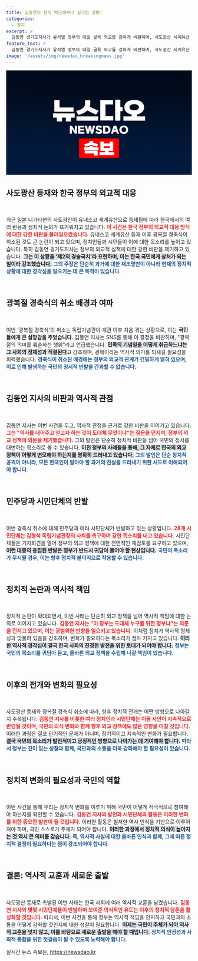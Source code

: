 ```yaml
---
title: 김동연의 탄식 박근혜보다 심각한 상황!
categories:
  - 정치
excerpt: >
  김동연 경기도지사가 윤석열 정부의 대일 굴욕 외교를 강하게 비판하며, 사도광산 세계유산 등재와 광복절 경축식 취소를 두고 개탄스럽다고 토로했다. 역사 왜곡과 친일 의혹에 반발하는 목소리가 커지고 있는 가운데, 이 정부가 진정 누구를 위한 것인지 궁금증을 자아낸다.
feature_text: >
  김동연 경기도지사가 윤석열 정부의 대일 굴욕 외교를 강하게 비판하며, 사도광산 세계유산 등재와 광복절 경축식 취소를 두고 개탄스럽다고 토로했다. 역사 왜곡과 친일 의혹에 반발하는 목소리가 커지고 있는 가운데, 이 정부가 진정 누구를 위한 것인지 궁금증을 자아낸다.
image: '/assets/img/newsdao_breakingnews.jpg'
---
```


<p><img src="/assets/img/newsdao_breakingnews.jpg" alt="koreaapp 속보" /></p>

<h2 data-ke-size="size26">사도광산 등재와 한국 정부의 외교적 대응</h2>

<p data-ke-size="size16">&nbsp;</p>

<p>최근 일본 니가타현의 사도광산이 유네스코 세계유산으로 등재됨에 따라 한국에서의 여러 반응과 정치적 논의가 뜨거워지고 있습니다. <b><span style="color: #ee2323;">이 사건은 한국 정부의 외교적 대응 방식에 대한 강한 비판을 불러일으켰습니다.</span></b> 유네스코 세계유산 등재 이후 광복절 경축식이 취소된 것도 큰 논란이 되고 있으며, 정치인들과 시민들이 이에 대한 목소리를 높이고 있습니다. 특히 김동연 경기도지사는 정부의 외교적 실책에 대한 강한 비판을 제기하고 있습니다. <b><span style="background-color: #21538527;">그는 이 상황을 '제2의 경술국치'라 표현하며, 이는 한국 국민에게 상처가 되는 일이라 강조했습니다.</span></b> <b><span style="color: #1a5490;">그의 주장은 단순히 과거에 대한 재조명만이 아니라 현재의 정치적 상황에 대한 경각심을 일으키는 데 큰 목적이 있습니다.</span></b></p>

<p data-ke-size="size16">&nbsp;</p>

<h2 data-ke-size="size26">광복절 경축식의 취소 배경과 여파</h2>

<p data-ke-size="size16">&nbsp;</p>

<p>이번 '광복절 경축식'의 취소는 독립기념관이 개관 이후 처음 겪는 상황으로, 이는 <b><span style="ee2323;">국민들에게 큰 실망감을 주었습니다.</span></b> 김동연 지사는 SNS를 통해 이 결정을 비판하며, "광복절의 의미를 훼손하는 행위"라고 언급했습니다. <b><span style="background-color: #21538527;">민족의 기념일을 어떻게 취급하느냐는 그 사회의 정체성과 직결된다</span></b>고 강조하며, 광복이라는 역사적 의미를 되새길 필요성을 피력했습니다. <b><span style="color: #1a5490;">경축식이 취소된 배경에는 정부의 외교적 관계가 긴밀하게 얽혀 있으며, 이로 인해 발생하는 국민의 정서적 반발을 간과할 수 없습니다.</span></b></p>

<p data-ke-size="size16">&nbsp;</p>

<h2 data-ke-size="size26">김동연 지사의 비판과 역사적 관점</h2>

<p data-ke-size="size16">&nbsp;</p>

<p>김동연 지사는 이번 사건을 두고, 역사적 관점을 근거로 강한 비판을 이어가고 있습니다. <b><span style="color: #ee2323;">그는 "역사를 내어주고 얻고자 하는 것이 도대체 무엇이냐"는 질문을 던지며, 정부의 외교 정책에 의문을 제기했습니다.</span></b> 그의 발언은 단순히 정치적 비판을 넘어 국민의 정서를 대변하는 목소리로 볼 수 있습니다. <b><span style="background-color: #21538527;">이전 정부의 사례들을 통해, 그 자체로 한국의 외교 정책이 어떻게 변모해야 하는지를 명확히 드러내고 있습니다.</span></b> <b><span style="color: #1a5490;">그의 발언은 단순 정치적 공격이 아니라, 모든 한국인이 알아야 할 과거의 진실을 드러내기 위한 시도로 이해되어야 합니다.</span></b></p>

<p data-ke-size="size16">&nbsp;</p>

<h2 data-ke-size="size26">민주당과 시민단체의 반발</h2>

<p data-ke-size="size16">&nbsp;</p>

<p>이번 경축식 취소에 대해 민주당과 여러 시민단체가 반발하고 있는 상황입니다. <b><span style="color: #ee2323;">28개 시민단체는 김형석 독립기념관장의 사퇴를 촉구하며 강한 목소리를 내고 있습니다.</span></b> 시민단체들은 기자회견을 열어 정부의 외교 정책에 대한 전면적인 재검토를 요구하고 있으며, <b><span style="background-color: #21538527;">이런 대중의 응집된 반발은 정부가 반드시 귀담아 들어야 할 현상입니다.</span></b> <b><span style="color: #1a5490;">국민의 목소리가 무시될 경우, 이는 향후 정치적 불이익으로 작용할 수 있습니다.</span></b></p>

<p data-ke-size="size16">&nbsp;</p>

<h2 data-ke-size="size26">정치적 논란과 역사적 책임</h2>

<p data-ke-size="size16">&nbsp;</p>

<p>정치적 논란이 확대되면서, 이번 사태는 단순히 외교 정책을 넘어 역사적 책임에 대한 논의로 이어지고 있습니다. <b><span style="color: #ee2323;">김동연 지사는 "이 정부는 도대체 누구를 위한 정부냐"는 의문을 던지고 있으며, 이는 광범위한 반향을 일으키고 있습니다.</span></b> 이처럼 정치가 역사적 정체성과 맞물려 있음을 강조하며, 변화가 필요하다는 목소리가 점차 커지고 있습니다. <b><span style="background-color: #21538527;">이러한 역사적 경각심이 결국 한국 사회의 진정한 발전을 위한 토대가 되어야 합니다.</span></b> <b><span style="color: #1a5490;">정부는 국민의 목소리를 귀담아 듣고, 올바른 외교 정책을 수립해 나갈 책임이 있습니다.</span></b></p>

<p data-ke-size="size16">&nbsp;</p>

<h2 data-ke-size="size26">이후의 전개와 변화의 필요성</h2>

<p data-ke-size="size16">&nbsp;</p>

<p>사도광산 등재와 광복절 경축식 취소에 따라, 향후 정치적 전개는 어떤 방향으로 나아갈지 주목됩니다. <b><span style="color: #ee2323;">김동연 지사를 비롯한 여러 정치인과 시민단체는 이들 사안이 지속적으로 반영될 것이며, 국민의 의식 변화와 함께 향후 외교 정책에도 많은 영향을 미칠 것입니다.</span></b> 이러한 과정은 결코 단기적인 문제가 아니며, 장기적이고 지속적인 변화가 필요합니다. <b><span style="background-color: #21538527;">결국 국민의 목소리가 발전적이고 긍정적인 방향으로 나아가는 데 기여해야 합니다.</span></b> <b><span style="color: #1a5490;">따라서 정부는 깊이 있는 성찰과 함께, 국민과의 소통을 더욱 강화해야 할 필요성이 있습니다.</span></b></p>

<p data-ke-size="size16">&nbsp;</p>

<h2 data-ke-size="size26">정치적 변화의 필요성과 국민의 역할</h2>

<p data-ke-size="size16">&nbsp;</p>

<p>이번 사건을 통해 우리는 정치적 변화를 이루기 위해 국민이 어떻게 적극적으로 참여해야 하는지를 확인할 수 있습니다. <b><span style="color: #ee2323;">김동연 지사의 발언과 시민단체의 활동은 이러한 변화를 위한 중요한 발판이 될 것입니다.</span></b> 이러한 활동은 철저한 역사 인식을 기반으로 이루어져야 하며, 국민 스스로가 주체가 되어야 합니다. <b><span style="background-color: #21538527;">이러한 과정에서 정치적 의식이 높아지는 것 역시 큰 의미를 갖습니다.</span></b> <b><span style="color: #1a5490;">즉, 역사적 사실에 대한 올바른 인식과 함께, 그에 따른 정치적 결정이 필요하다는 점이 강조되어야 합니다.</span></b></p>

<p data-ke-size="size16">&nbsp;</p>

<h2 data-ke-size="size26">결론: 역사적 교훈과 새로운 출발</h2>

<p data-ke-size="size16">&nbsp;</p>

<p>사도광산 등재로 촉발된 이번 사태는 한국 사회에 여러 역사적 교훈을 남겼습니다. <b><span style="color: #ee2323;">김동연 지사와 몇몇 시민단체들이 반발하며 보여준 의식적인 유도는 이후의 정치적 담론을 활성화할 것입니다.</span></b> 따라서, 이번 사건을 통해 정부는 역사적 책임을 인지하고 국민과의 소통을 어떻게 강화할 것인지에 대한 성찰이 필요합니다. <b><span style="background-color: #21538527;">이제는 국민이 주체가 되어 역사적 교훈을 잊지 않고, 이를 바탕으로 새로운 출발을 해야 할 때입니다.</span></b> <b><span style="color: #1a5490;">정치적 안정성과 사회적 통합을 위한 첫걸음이 될 수 있도록 노력해야 합니다.</span></b></p>
실시간 뉴스 속보는, <a href="https://newsdao.kr" rel="dofollow">https://newsdao.kr</a>


